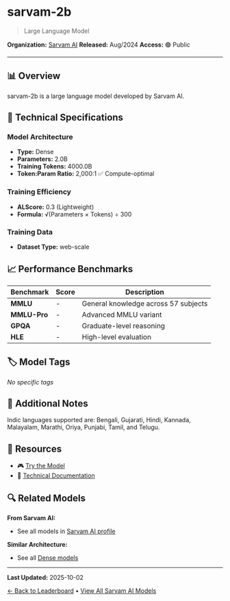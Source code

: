 # sarvam-2b

> Large Language Model

**Organization:** [Sarvam AI](../../labs/sarvam-ai.md)
**Released:** Aug/2024
**Access:** 🟢 Public

---

## 📊 Overview

sarvam-2b is a large language model developed by Sarvam AI.

## 🔧 Technical Specifications

### Model Architecture
- **Type:** Dense
- **Parameters:** 2.0B
- **Training Tokens:** 4000.0B
- **Token:Param Ratio:** 2,000:1 ✅ Compute-optimal

### Training Efficiency
- **ALScore:** 0.3 (Lightweight)
- **Formula:** √(Parameters × Tokens) ÷ 300

### Training Data
- **Dataset Type:** web-scale

## 📈 Performance Benchmarks

| Benchmark | Score | Description |
|-----------|-------|-------------|
| **MMLU** | - | General knowledge across 57 subjects |
| **MMLU-Pro** | - | Advanced MMLU variant |
| **GPQA** | - | Graduate-level reasoning |
| **HLE** | - | High-level evaluation |

## 🏷️ Model Tags

_No specific tags_

## 📝 Additional Notes

Indic languages supported are: Bengali, Gujarati, Hindi, Kannada, Malayalam, Marathi, Oriya, Punjabi, Tamil, and Telugu.

## 🔗 Resources

- 🎮 [Try the Model](https://huggingface.co/sarvamai/sarvam-2b-v0.5)
- 📄 [Technical Documentation](https://huggingface.co/sarvamai/sarvam-2b-v0.5)

## 🔍 Related Models

**From Sarvam AI:**
- See all models in [Sarvam AI profile](../../labs/sarvam-ai.md)

**Similar Architecture:**
- See all [Dense models](../../architectures/dense.md)

---

**Last Updated:** 2025-10-02

[← Back to Leaderboard](../../README.md) • [View All Sarvam AI Models](../../labs/sarvam-ai.md)
